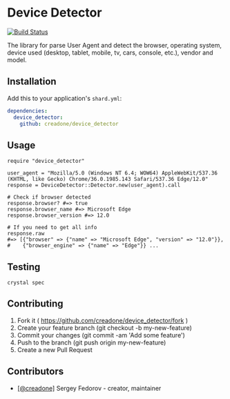 # Device Detector

[![Build Status](https://travis-ci.org/creadone/device_detector.svg?branch=master)](https://travis-ci.org/creadone/device_detector)

The library for parse User Agent and detect the browser, operating system, device used (desktop, tablet, mobile, tv, cars, console, etc.), vendor and model.

## Installation

Add this to your application's `shard.yml`:

```yaml
dependencies:
  device_detector:
    github: creadone/device_detector
```

## Usage

```crystal
require "device_detector"

user_agent = "Mozilla/5.0 (Windows NT 6.4; WOW64) AppleWebKit/537.36 (KHTML, like Gecko) Chrome/36.0.1985.143 Safari/537.36 Edge/12.0"
response = DeviceDetector::Detector.new(user_agent).call

# Check if browser detected
response.browser? #=> true
response.browser_name #=> Microsoft Edge
response.browser_version #=> 12.0

# If you need to get all info
response.raw
#=> [{"browser" => {"name" => "Microsoft Edge", "version" => "12.0"}},
#    {"browser_engine" => {"name" => "Edge"}} ...
```

## Testing

`crystal spec`

## Contributing

1. Fork it ( https://github.com/creadone/device_detector/fork )
2. Create your feature branch (git checkout -b my-new-feature)
3. Commit your changes (git commit -am 'Add some feature')
4. Push to the branch (git push origin my-new-feature)
5. Create a new Pull Request

## Contributors

- [[@creadone]](https://github.com/creadone) Sergey Fedorov - creator, maintainer
